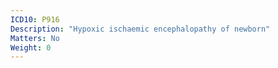 ```yaml
---
ICD10: P916
Description: "Hypoxic ischaemic encephalopathy of newborn"
Matters: No
Weight: 0
---
```

